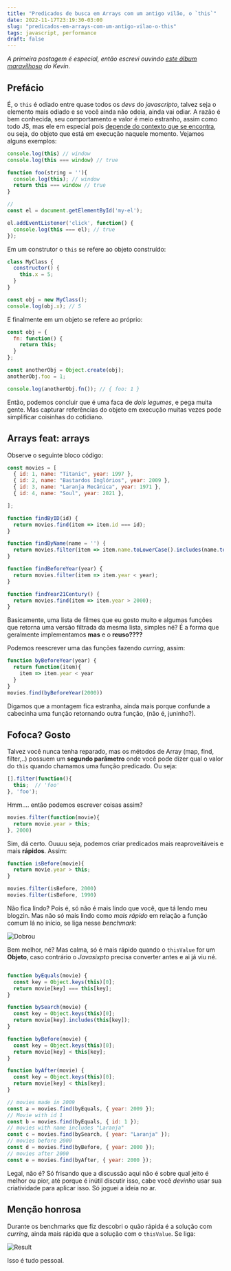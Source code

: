 ```yaml
---
title: "Predicados de busca em Arrays com um antigo vilão, o `this`"
date: 2022-11-17T23:19:30-03:00
slug: "predicados-em-arrays-com-um-antigo-vilao-o-this"
tags: javascript, performance
draft: false
---
```


*A primeira postagem é especial, então escrevi ouvindo [este álbum maravilhoso](https://open.spotify.com/album/79dL7FLiJFOO0EoehUHQBv?si=xNdnkscPStmVMW-TD2i7-w) do Kevin.*

## Prefácio

É, o `this` é odiado entre quase todos os *devs* do *javascripto*, talvez seja o elemento mais odiado e se você ainda não odeia, ainda vai odiar. A razão é bem conhecida, seu comportamento e valor é meio estranho, assim como todo JS, mas ele em especial pois [depende do contexto que se encontra](https://www.30secondsofcode.org/articles/s/javascript-this), ou seja, do objeto que está em execução naquele momento. Vejamos alguns exemplos:

```javascript
console.log(this) // window
console.log(this === window) // true

function foo(string = ''){
  console.log(this); // window
  return this === window // true
}

// 
const el = document.getElementById('my-el');

el.addEventListener('click', function() {
  console.log(this === el); // true
});
```

Em um construtor o `this` se refere ao objeto construído:

```javascript
class MyClass {
  constructor() {
    this.x = 5;
  }
}

const obj = new MyClass();
console.log(obj.x); // 5
```

E finalmente em um objeto se refere ao próprio:

```javascript
const obj = {
  fn: function() {
    return this;
  }
};

const anotherObj = Object.create(obj);
anotherObj.foo = 1;

console.log(anotherObj.fn()); // { foo: 1 }
```

Então, podemos concluir que é uma faca de *dois legumes*, e pega muita gente. Mas capturar referências do objeto em execução muitas vezes pode simplificar coisinhas do cotidiano. 

## Arrays feat: arrays

Observe o seguinte bloco código:

```javascript
const movies = [
  { id: 1, name: "Titanic", year: 1997 },
  { id: 2, name: "Bastardos Inglórios", year: 2009 },
  { id: 3, name: "Laranja Mecânica", year: 1971 },
  { id: 4, name: "Soul", year: 2021 },

];

function findByID(id) {
  return movies.find(item => item.id === id);
}

function findByName(name = '') {
  return movies.filter(item => item.name.toLowerCase().includes(name.toLowerCase()));
}

function findBeforeYear(year) {
  return movies.filter(item => item.year < year);
}

function findYear21Century() {
  return movies.find(item => item.year > 2000);
}

```

Basicamente, uma lista de filmes que eu gosto muito e algumas funções que retorna uma versão filtrada da mesma lista, simples né? É a forma que geralmente implementamos **mas** e o **reuso????**

Podemos reescrever uma das funções fazendo *curring*, assim:

```javascript
function byBeforeYear(year) {
  return function(item){
    item => item.year < year
  }
}
movies.find(byBeforeYear(2000))
```

Digamos que a montagem fica estranha, ainda mais porque confunde a cabecinha uma função retornando outra função, (não é, juninho?).

## Fofoca? Gosto

Talvez você nunca tenha reparado, mas os métodos de Array (map, find, filter,..) possuem um **segundo parâmetro** onde você pode dizer qual o valor do `this` quando chamamos uma função predicado. Ou seja:

```javascript
[].filter(function(){
  this;  // 'foo'
}, 'foo');
```

Hmm.... então podemos escrever coisas assim?

```javascript
movies.filter(function(movie){
  return movie.year > this;
}, 2000)
```

Sim, dá certo. Ouuuu seja, podemos criar predicados mais reaproveitáveis e mais **rápidos**. Assim:

```javascript
function isBefore(movie){
  return movie.year > this;
}

movies.filter(isBefore, 2000)
movies.filter(isBefore, 1990)
```

Não fica lindo? Pois é, só não é mais lindo que você, que tá lendo meu blogzin. Mas não só mais lindo como *mais rápido* em relação a função comum lá no início, se liga nesse *benchmark*:

![Dobrou](/images/screenshot-19-11-2002-0001.png)

Bem melhor, né? Mas calma, só é mais rápido quando o `thisValue` for um **Objeto**, caso contrário o *Javasixpto* precisa converter antes e ai já viu né.

```js

function byEquals(movie) {
  const key = Object.keys(this)[0];
  return movie[key] === this[key];
}

function bySearch(movie) {
  const key = Object.keys(this)[0];
  return movie[key].includes(this[key]);
}

function byBefore(movie) {
  const key = Object.keys(this)[0];
  return movie[key] < this[key];
}

function byAfter(movie) {
  const key = Object.keys(this)[0];
  return movie[key] < this[key];
}

// movies made in 2009
const a = movies.find(byEquals, { year: 2009 });
// Movie with id 1
const b = movies.find(byEquals, { id: 1 });
// movies with name includes "Laranja"
const c = movies.find(bySearch, { year: "Laranja" });
// movies before 2000
const d = movies.find(byBefore, { year: 2000 });
// movies after 2000
const e = movies.find(byAfter, { year: 2000 });
```

Legal, não é? Só frisando que a discussão aqui não é sobre qual jeito é melhor ou pior, até porque é inútil discutir isso, cabe você *devinho* usar sua criatividade para aplicar isso. Só joguei a ideia no ar.

## Menção honrosa

Durante os benchmarks que fiz descobri o quão rápida é a solução com *curring*, ainda mais rápida que a solução com o `thisValue`. Se liga:

![Result](/images/Screenshot-2022-11-19-at-15.31.13.png)

Isso é tudo pessoal.


